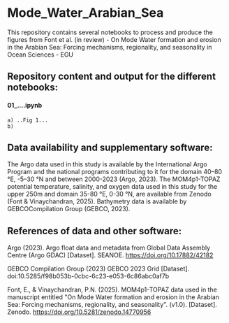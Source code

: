 # Mode_Water_Arabian_Sea

This repository contains several notebooks to process and produce the figures from Font et al. (in review) - On Mode Water formation and erosion in the Arabian Sea: Forcing mechanisms, regionality, and seasonality in Ocean Sciences - EGU

## Repository content and output for the different notebooks:

#### 01_....ipynb
    a) ..Fig 1...
    b) 


  
## Data availability and supplementary software:
The Argo data used in this study is available by the International Argo Program and the national programs contributing to it for the domain 40–80 °E, -5–30 °N and between 2000-2023 (Argo, 2023). The MOM4p1-TOPAZ potential temperature, salinity, and oxygen data used in this study for the upper 250m and domain 35-80 °E, 0-30 °N, are available from Zenodo (Font & Vinaychandran, 2025). Bathymetry data is available by GEBCOCompilation Group (GEBCO, 2023).

 
## References of data and other software:

Argo (2023). Argo float data and metadata from Global Data Assembly Centre (Argo GDAC) [Dataset]. SEANOE. https://doi.org/10.17882/42182

GEBCO Compilation Group (2023) GEBCO 2023 Grid [Dataset]. doi:10.5285/f98b053b-0cbc-6c23-e053-6c86abc0af7b

Font, E., & Vinaychandran, P.N. (2025). MOM4p1-TOPAZ data used in the manuscript entitled "On Mode Water formation and erosion in the Arabian Sea: Forcing mechanisms, regionality, and seasonality". (v1.0). [Dataset]. Zenodo. https://doi.org/10.5281/zenodo.14770956
